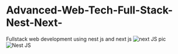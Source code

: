 # Advanced-Web-Tech-Full-Stack-Nest-Next-
Fullstack web development using nest js and next js 
![next JS pic](https://github.com/MorolShohan/Advanced-Web-Tech-Full-Stack-Nest-Next-/assets/81808177/d6dfba6d-58e9-47ae-ae88-fbd3c92e0d73)
![Nest JS](https://github.com/MorolShohan/Advanced-Web-Tech-Full-Stack-Nest-Next-/assets/81808177/eec3d7f3-f753-4114-8aff-6e18663771bf)

